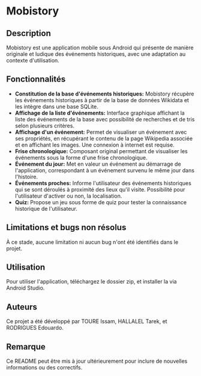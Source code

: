 # Mobistory

## Description

Mobistory est une application mobile sous Android qui présente de manière originale et ludique des événements historiques, avec une adaptation au contexte d'utilisation.

## Fonctionnalités

- **Constitution de la base d'événements historiques:** Mobistory récupère les événements historiques à partir de la base de données Wikidata et les intègre dans une base SQLite.
- **Affichage de la liste d'événements:** Interface graphique affichant la liste des événements de la base avec possibilité de recherches et de tris selon plusieurs critères.
- **Affichage d'un événement:** Permet de visualiser un événement avec ses propriétés, en récupérant le contenu de la page Wikipedia associée et en affichant les images. Une connexion à internet est requise.
- **Frise chronologique:** Composant original permettant de visualiser les événements sous la forme d'une frise chronologique.
- **Événement du jour:** Met en valeur un événement au démarrage de l'application, correspondant à un événement survenu le même jour dans l'histoire.
- **Événements proches:** Informe l'utilisateur des événements historiques qui se sont déroulés à proximité des lieux qu'il visite. Possibilité pour l'utilisateur d'activer ou non, la localisation.
- **Quiz:** Propose un jeu sous forme de quiz pour tester la connaissance historique de l'utilisateur.

## Limitations et bugs non résolus

À ce stade, aucune limitation ni aucun bug n'ont été identifiés dans le projet.

## Utilisation

Pour utiliser l'application, téléchargez le dossier zip, et installer la via Android Studio.

## Auteurs

Ce projet a été développé par TOURE Issam, HALLALEL Tarek, et RODRIGUES Edouardo.

## Remarque

Ce README peut être mis à jour ultérieurement pour inclure de nouvelles informations ou des correctifs.